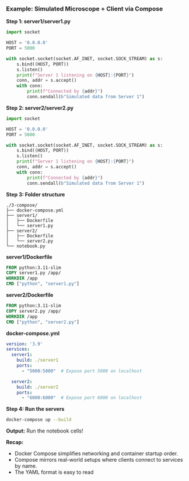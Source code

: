 ### Example: Simulated Microscope + Client via Compose

**Step 1: server1/server1.py**
```python
import socket

HOST = '0.0.0.0'
PORT = 5000

with socket.socket(socket.AF_INET, socket.SOCK_STREAM) as s:
    s.bind((HOST, PORT))
    s.listen()
    print(f"Server 1 listening on {HOST}:{PORT}")
    conn, addr = s.accept()
    with conn:
        print(f"Connected by {addr}")
        conn.sendall(b"Simulated data from Server 1")

```

**Step 2: server2/server2.py**
```python
import socket

HOST = '0.0.0.0'
PORT = 5000

with socket.socket(socket.AF_INET, socket.SOCK_STREAM) as s:
    s.bind((HOST, PORT))
    s.listen()
    print(f"Server 1 listening on {HOST}:{PORT}")
    conn, addr = s.accept()
    with conn:
        print(f"Connected by {addr}")
        conn.sendall(b"Simulated data from Server 1")

```

**Step 3: Folder structure**
```
./3-compose/
├── docker-compose.yml
├── server1/
│   ├── Dockerfile
│   └── server1.py
├── server2/
│   ├── Dockerfile
│   └── server2.py
└── notebook.py

```

**server1/Dockerfile**
```Dockerfile
FROM python:3.11-slim
COPY server1.py /app/
WORKDIR /app
CMD ["python", "server1.py"]
```

**server2/Dockerfile**
```Dockerfile
FROM python:3.11-slim
COPY server2.py /app/
WORKDIR /app
CMD ["python", "server2.py"]
```

**docker-compose.yml**
```yaml
version: '3.9'
services:
  server1:
    build: ./server1
    ports:
      - "5000:5000"  # Expose port 5000 on localhost

  server2:
    build: ./server2
    ports:
      - "6000:6000"  # Expose port 6000 on localhost
```

**Step 4: Run the servers**
```bash
docker-compose up --build
```

**Output:**
Run the notebook cells!

**Recap:**
- Docker Compose simplifies networking and container startup order.
- Compose mirrors real-world setups where clients connect to services by name.
- The YAML format is easy to read